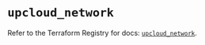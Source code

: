 # `upcloud_network`

Refer to the Terraform Registry for docs: [`upcloud_network`](https://registry.terraform.io/providers/upcloudltd/upcloud/5.29.1/docs/resources/network).
